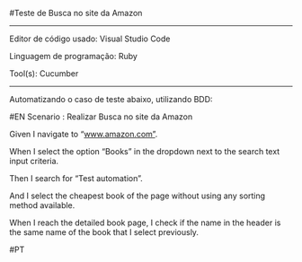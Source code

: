 #Teste de Busca no site da Amazon

---------------------------------------------------------------------------------------------------------------------------------------------------------------------

Editor de código usado: Visual Studio Code 

Linguagem de programação: Ruby

Tool(s): Cucumber

------------------------------------------------------------------------------------------------------------------------------------------------------------------------

Automatizando o caso de teste abaixo, utilizando BDD:

#EN
Scenario : Realizar Busca no site da Amazon

Given I navigate to “www.amazon.com”.

When I select the option “Books” in the dropdown next to the search text input criteria.

Then I search for “Test automation”.

And I select the cheapest book of the page without using any sorting method available.

When I reach the detailed book page, I check if the name in the header is the same name of the book that I select previously.

#PT


